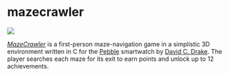 mazecrawler
===========

![](http://davidcdrake.com/wp-content/uploads/2013/10/MazeCrawler-Pebble-Time.png)

[_MazeCrawler_](http://davidcdrake.com/mazecrawler/) is a first-person maze-navigation game in a simplistic 3D environment written in C for the [Pebble](https://getpebble.com) smartwatch by [David C. Drake](http://davidcdrake.com). The player searches each maze for its exit to earn points and unlock up to 12 achievements.
